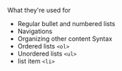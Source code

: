 What they're used for
- Regular bullet and numbered lists
- Navigations
- Organizing other content
Syntax
- Ordered lists `<ol>`
- Unordered lists `<ul>`
- list item `<li>`